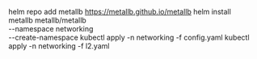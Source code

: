 helm repo add metallb https://metallb.github.io/metallb
helm install \
  metallb metallb/metallb \
  --namespace networking \
  --create-namespace
kubectl apply -n networking -f config.yaml
kubectl apply -n networking -f l2.yaml